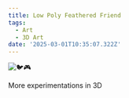 ```yaml
---
title: Low Poly Feathered Friend
tags:
  - Art
  - 3D Art
date: '2025-03-01T10:35:07.322Z'
---
```


![🐦🎮](http://res.cloudinary.com/cpadilla/image/upload/v1739591595/chrisdpadilla/blog/art/w4xbft2u29rfezesvzcg.jpg)

More experimentations in 3D
